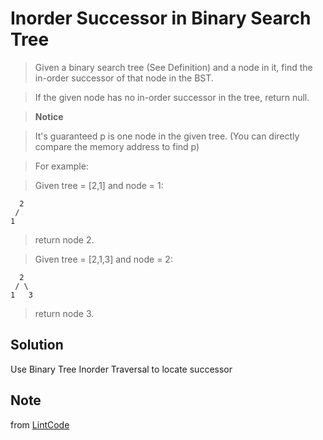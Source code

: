 # Inorder Successor in Binary Search Tree

> Given a binary search tree (See Definition) and a node in it, find the in-order successor of that node in the BST.

> If the given node has no in-order successor in the tree, return null.

> __Notice__

> It's guaranteed p is one node in the given tree. (You can directly compare the memory address to find p)

> For example:

> Given tree = [2,1] and node = 1:

```
  2
 /
1
```

> return node 2.

> Given tree = [2,1,3] and node = 2:

```
  2
 / \
1   3
```

> return node 3.

## Solution

Use Binary Tree Inorder Traversal to locate successor

## Note

from [LintCode](http://www.lintcode.com/en/problem/inorder-successor-in-binary-search-tree/)